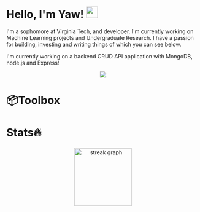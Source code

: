   <!-- Hello there! Feel free to make this your own but kindly don't use my data. Attributions are welcomed & appreciated --> 

# Hello, I'm Yaw! <img src="https://raw.githubusercontent.com/MartinHeinz/MartinHeinz/master/wave.gif" width="30px">

I'm a sophomore at Virginia Tech, and developer. I'm currently working on Machine Learning projects and Undergraduate Research. I have a passion for building, investing and writing things of which you can see below.

I'm currently working on a backend CRUD API application with MongoDB, node.js and Express!

<p align="center">
  <a href="https://skillicons.dev">
    <img src="https://skillicons.dev/icons?i=js,html,react,d3,express,flask,materialui,mongodb,ts,c&perline=5" />
  </a>
</p>

###

<h1 align="left">📦Toolbox</h1>



<h1 align="left">Stats🔥</h1>

###

<div align="center">
  <img src="https://streak-stats.demolab.com?user=Yawowususnr&locale=en&mode=daily&theme=github_dark&hide_border=false&border_radius=5&order=3" height="150" alt="streak graph"  />
</div>

